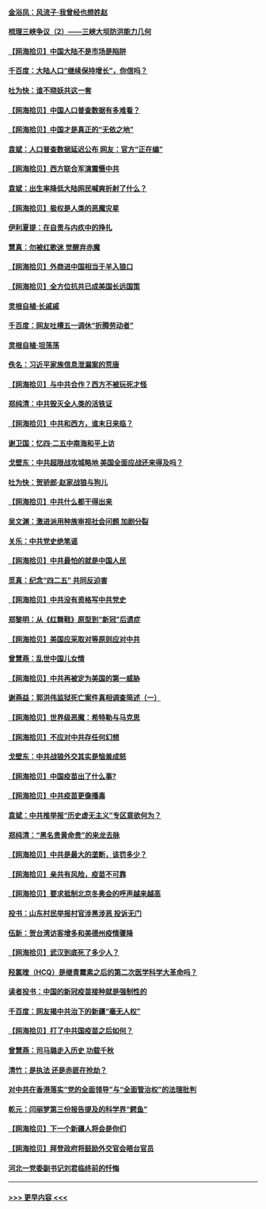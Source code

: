 #### [金浴凤：风流子‧我曾经也想姓赵](../pages/nsc993/n12920911.md?t=05032301) 
#### [梳理三峡争议（2）——三峡大坝防洪能力几何](../pages/nsc993/n12920173.md?t=05032301) 
#### [【网海拾贝】中国大陆不是市场是陷阱](../pages/nsc993/n12920143.md?t=05032301) 
#### [千百度：大陆人口“继续保持增长”，你信吗？](../pages/nsc993/n12918946.md?t=05032301) 
#### [吐为快：谁不晓妖共这一套](../pages/nsc993/n12918941.md?t=05032301) 
#### [【网海拾贝】中国人口普查数据有多难看？](../pages/nsc993/n12917822.md?t=05032301) 
#### [【网海拾贝】中国才是真正的“无依之地”](../pages/nsc993/n12915845.md?t=05032301) 
#### [袁斌：人口普查数据延迟公布 网友：官方“正在编”](../pages/nsc993/n12915748.md?t=05032301) 
#### [【网海拾贝】西方联合军演震慑中共](../pages/nsc993/n12913466.md?t=05032301) 
#### [袁斌：出生率降低大陆网民喊爽折射了什么？](../pages/nsc993/n12913365.md?t=05032301) 
#### [【网海拾贝】极权是人类的恶魔灾星](../pages/nsc993/n12910697.md?t=05032301) 
#### [伊利夏提：在自责与内疚中的挣扎](../pages/nsc993/n12910493.md?t=05032301) 
#### [慧真：勿被红歌迷 觉醒弃赤魔](../pages/nsc993/n12910485.md?t=05032301) 
#### [【网海拾贝】外商进中国相当于羊入狼口](../pages/nsc993/n12908274.md?t=05032301) 
#### [【网海拾贝】全方位抗共已成美国长远国策](../pages/nsc993/n12906878.md?t=05032301) 
#### [灵根自植‧长戚戚](../pages/nsc993/n12905585.md?t=05032301) 
#### [千百度：网友吐槽五一调休“折腾劳动者”](../pages/nsc993/n12905934.md?t=05032301) 
#### [灵根自植‧坦荡荡](../pages/nsc993/n12905562.md?t=05032301) 
#### [佚名：习近平家族信息泄漏案的荒唐](../pages/nsc993/n12904705.md?t=05032301) 
#### [【网海拾贝】与中共合作？西方不被玩死才怪](../pages/nsc993/n12903873.md?t=05032301) 
#### [郑纯清：中共毁灭全人类的活铁证](../pages/nsc993/n12903785.md?t=05032301) 
#### [【网海拾贝】中共和西方，谁末日来临？](../pages/nsc993/n12903482.md?t=05032301) 
#### [谢卫国：忆四‧二五中南海和平上访](../pages/nsc993/n12902192.md?t=05032301) 
#### [戈壁东：中共超限战攻城略地 美国全面应战还来得及吗？](../pages/nsc993/n12902297.md?t=05032301) 
#### [吐为快：贺骄郎‧赵家战狼与狗儿](../pages/nsc993/n12902280.md?t=05032301) 
#### [【网海拾贝】中共什么都干得出来](../pages/nsc993/n12897500.md?t=05032301) 
#### [吴文渊：激进派用种族审视社会问题 加剧分裂](../pages/nsc993/n12893881.md?t=05032301) 
#### [关乐：中共党史绝笔谣](../pages/nsc993/n12897270.md?t=05032301) 
#### [【网海拾贝】中共最怕的就是中国人民](../pages/nsc993/n12894705.md?t=05032301) 
#### [觅真：纪念“四二五” 共同反迫害](../pages/nsc993/n12894553.md?t=05032301) 
#### [【网海拾贝】中共没有资格写中共党史](../pages/nsc993/n12892231.md?t=05032301) 
#### [郑黎明：从《红舞鞋》原型到“新冠”后遗症](../pages/nsc993/n12890469.md?t=05032301) 
#### [【网海拾贝】美国应采取对等原则应对中共](../pages/nsc993/n12889176.md?t=05032301) 
#### [曾慧燕：乱世中国儿女情](../pages/nsc993/n12887931.md?t=05032301) 
#### [【网海拾贝】中共再被定为美国的第一威胁](../pages/nsc993/n12887580.md?t=05032301) 
#### [谢燕益：郭洪伟监狱死亡案件真相调查简述（一）](../pages/nsc993/n12885648.md?t=05032301) 
#### [【网海拾贝】世界级恶魔：希特勒与马克思](../pages/nsc993/n12884062.md?t=05032301) 
#### [【网海拾贝】不应对中共存任何幻想](../pages/nsc993/n12881460.md?t=05032301) 
#### [戈壁东：中共战狼外交其实是恼羞成怒](../pages/nsc993/n12880392.md?t=05032301) 
#### [【网海拾贝】中国疫苗出了什么事?](../pages/nsc993/n12879124.md?t=05032301) 
#### [【网海拾贝】中共疫苗更像播毒](../pages/nsc993/n12876631.md?t=05032301) 
#### [袁斌：中共推举报“历史虚无主义”专区意欲何为？](../pages/nsc993/n12876530.md?t=05032301) 
#### [郑纯清：“黑名贵黄命贵”的来龙去脉](../pages/nsc993/n12875589.md?t=05032301) 
#### [【网海拾贝】中共是最大的垄断，该罚多少？](../pages/nsc993/n12874006.md?t=05032301) 
#### [【网海拾贝】亲共有风险，疫苗不可靠](../pages/nsc993/n12872224.md?t=05032301) 
#### [【网海拾贝】要求抵制北京冬奥会的呼声越来越高](../pages/nsc993/n12868962.md?t=05032301) 
#### [投书：山东村民举报村官涉黑涉恶 投诉无门](../pages/nsc993/n12869726.md?t=05032301) 
#### [伍新：贺台湾访客增多和美德州疫情骤降](../pages/nsc993/n12865651.md?t=05032301) 
#### [【网海拾贝】武汉到底死了多少人？](../pages/nsc993/n12863707.md?t=05032301) 
#### [羟氯喹（HCQ）是继青霉素之后的第二次医学科学大革命吗？](../pages/nsc993/n12638564.md?t=05032301) 
#### [读者投书：中国的新冠疫苗接种就是强制性的](../pages/nsc993/n12859932.md?t=05032301) 
#### [千百度：网友揭中共治下的新疆“毫无人权”](../pages/nsc993/n12858385.md?t=05032301) 
#### [【网海拾贝】打了中共国疫苗之后如何？](../pages/nsc993/n12857866.md?t=05032301) 
#### [曾慧燕：司马璐走入历史 功载千秋](../pages/nsc993/n12856996.md?t=05032301) 
#### [清竹：是执法 还是赤匪在抢劫？](../pages/nsc993/n12856952.md?t=05032301) 
#### [对中共在香港落实“党的全面领导”与“全面管治权”的法理批判](../pages/nsc993/n12856929.md?t=05032301) 
#### [乾元：闫丽梦第三份报告提及的科学界“鳄鱼”](../pages/nsc993/n12855985.md?t=05032301) 
#### [【网海拾贝】下一个新疆人将会是你们](../pages/nsc993/n12855864.md?t=05032301) 
#### [【网海拾贝】拜登政府将鼓励外交官会晤台官员](../pages/nsc993/n12853615.md?t=05032301) 
#### [河北一党委副书记刘君临终前的忏悔](../pages/nsc993/n12849420.md?t=05032301) 

----
#### [ >>> 更早内容 <<< ](../indexes/nsc993-earlier.md)
